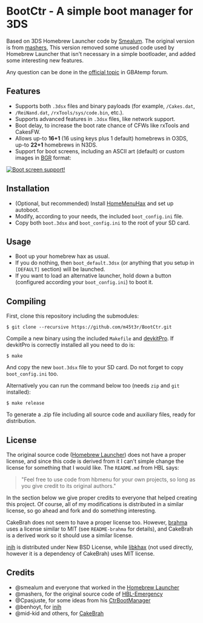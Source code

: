 BootCtr - A simple boot manager for 3DS
=======================================

Based on 3DS Homebrew Launcher code by [Smealum][hbl]. The original version is
from [mashers][hbe], This version removed some unused code used by Homebrew
Launcher that isn't necessary in a simple bootloader, and added some
interesting new features.

Any question can be done in the [official topic][ofc] in GBAtemp forum.

Features
--------

* Supports both `.3dsx` files and binary payloads (for example, `/Cakes.dat`,
* `/ReiNand.dat`, `/rxTools/sys/code.bin`, etc.).
* Supports advanced features in `.3dsx` files, like network support.
* Boot delay, to increase the boot rate chance of CFWs like rxTools and
CakesFW.
* Allows up-to **16+1** (16 using keys plus 1 default) homebrews in O3DS,
up-to **22+1** homebrews in N3DS.
* Support for boot screens, including an ASCII art (default) or custom
images in [BGR][bgr] format:

[![Boot screen support!](http://img.youtube.com/vi/_rdHWEJwhLA/0.jpg)](http://www.youtube.com/watch?v=_rdHWEJwhLA)

Installation
------------

* (Optional, but recommended) Install [HomeMenuHax][hmh] and set up autoboot.
* Modify, according to your needs, the included `boot_config.ini` file.
* Copy both `boot.3dsx` and `boot_config.ini` to the root of your SD card.

Usage
-----

* Boot up your homebrew hax as usual.
* If you do nothing, then `boot_default.3dsx` (or anything that you setup in
`[DEFAULT]` section) will be launched.
* If you want to load an alternative launcher, hold down a button (configured
according your `boot_config.ini`) to boot it.

Compiling
---------

First, clone this repository including the submodules:

    $ git clone --recursive https://github.com/m45t3r/BootCtr.git

Compile a new binary using the included `Makefile` and [devkitPro][dkp].
If devkitPro is correctly installed all you need to do is:

    $ make

And copy the new `boot.3dsx` file to your SD card. Do not forget to copy
`boot_config.ini` too.

Alternatively you can run the command below too (needs `zip` and `git`
installed):

    $ make release

To generate a .zip file including all source code and auxiliary files, ready
for distribution.

License
-------

The original source code ([Homebrew Launcher][hbl]) does not have a proper
license, and since this code is derived from it I can't simple change the
license for something that I would like. The `README.md` from HBL says:

> "Feel free to use code from hbmenu for your own projects, so long as you
give credit to its original authors."

In the section below we give proper credits to everyone that helped creating
this project. Of course, all of my modifications is distributed in a similar
license, so go ahead and fork and do something interesting.

CakeBrah does not seem to have a proper license too. However, [brahma][bhm]
uses a license similar to MIT (see `README-brahma` for details), and
CakeBrah is a derived work so it should use a similar license.

[inih][inh] is distributed under New BSD License, while [libkhax][khx] (not
used directly, however it is a dependency of CakeBrah) uses MIT license.

Credits
-------

* @smealum and everyone that worked in the [Homebrew Launcher][hbl]
* @mashers, for the original source code of [HBL-Emergency][hbe]
* @Cpasjuste, for some ideas from his [CtrBootManager][cbm]
* @benhoyt, for [inih][inh]
* @mid-kid and others, for [CakeBrah][ckb]

[hbl]: https://github.com/smealum/3ds_hb_menu
[hbe]: https://gbatemp.net/threads/release-homebrew-emergency-launcher.399394/
[dkp]: http://devkitpro.org/
[cbm]: https://github.com/Cpasjuste/CtrBootManager
[inh]: https://github.com/benhoyt/inih
[ckb]: https://github.com/mid-kid/CakeBrah
[hmh]: https://github.com/yellows8/3ds_homemenuhax
[ofc]: https://gbatemp.net/threads/re-release-bootctr-a-simple-boot-manager-for-3ds.401630/
[bhm]: https://github.com/patois/Brahma
[khx]: https://github.com/Myriachan/libkhax
[bgr]: https://xem.github.io/3DShomebrew/tools/image-to-bin.html

